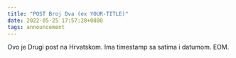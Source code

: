 ```yaml
---
title: "POST Broj Dva (ex YOUR-TITLE)"
date: 2022-05-25 17:57:28+0800
tags: announcement
---
```

Ovo je Drugi post na Hrvatskom. Ima timestamp sa satima i datumom. EOM.

